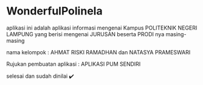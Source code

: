 # WonderfulPolinela
aplikasi ini adalah aplikasi informasi mengenai Kampus POLITEKNIK NEGERI LAMPUNG yang berisi mengenai JURUSAN beserta PRODI nya masing-masing


nama kelompok : AHMAT RISKI RAMADHAN
                dan NATASYA PRAMESWARI
                
                
Rujukan pembuatan aplikasi : APLIKASI PUM SENDIRI



selesai dan sudah dinilai :heavy_check_mark:
